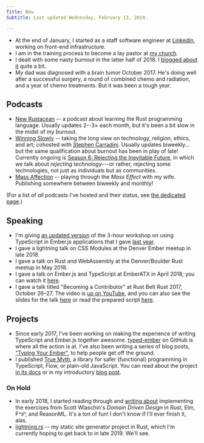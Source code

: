 ```yaml
---
Title: Now
Subtitle: Last updated Wednesday, February 13, 2019.

---
```


* At the end of January, I started as a staff software engineer at [LinkedIn], working on front-end infrastructure.
* I am in the training process to become a lay pastor at [my church][forestgate].
* I dealt with some nasty burnout in the latter half of 2018. I [blogged about it][burnout] quite a bit.
* My dad was diagnosed with a brain tumor October 2017. He's doing well after a successful surgery, a round of combined chemo and radiation, and a year of chemo treatments. But it was been a tough year.

[burnout]: https://www.chriskrycho.com/burnout
[LinkedIn]: https://linkedin.com
[forestgate]: https://forestgate.org

## Podcasts

* [New Rustacean](http://www.newrustacean.com) -- a podcast about learning the Rust programming language. Usually updates 2--3&times; each month, but it's been a bit slow in the midst of my burnout.
* [Winning Slowly](http://www.winningslowly.org) -- taking the long view on technology, religion, ethics, and art; cohosted with [Stephen Carradini](http://stephencarradini.com). Usually updates biweekly… but the same qualification about burnout has been in play of late! Currently ongoing is [Season 6: Rejecting the Inevitable Future](https://winningslowly.org/season-6.html), in which we talk about *rejecting technology*---or rather, rejecting some technologies, not just as individuals but as communities.
* [Mass Affection](https://www.massaffection.com) -- playing through the _Mass Effect_ with my wife. Publishing somewhere between biweekly and monthly!

(For a list of _all_ podcasts I've hosted and their status, see [the dedicated page](/podcasts.html).)

## Speaking

* I'm giving [an updated version](https://emberconf.com/speakers.html#chris-krycho) of the 3-hour workshop on using TypeScript in Ember.js applications that I gave [last year](https://2018.emberconf.com/speakers.html#chris-krycho).
* I gave a lightning talk on <abbr>CSS</abbr> Modules at the Denver Ember meetup in late 2018.
* I gave a talk on Rust and WebAssembly at the Denver/Boulder Rust meetup in May 2018.
* I gave a talk on Ember.js and TypeScript at EmberATX in April 2018; you can watch it [here](https://www.youtube.com/watch?v=fFzxbBrvytU).
* I gave a talk titled "Becoming a Contributor" at Rust Belt Rust 2017, October 26–27. The video is [up on YouTube](https://www.youtube.com/watch?v=Abu2BNixXak), and you can also see the slides for the talk [here](/talks/rust-belt-rust/) or read the prepared script [here](/2017/becoming-a-contributor.html).

## Projects

* Since early 2017, I've been working on making the experience of writing TypeScript and Ember.js together awesome. [typed-ember](https://github.com/typed-ember) on GitHub is where all the action is at. I've also been writing a series of blog posts, ["Typing Your Ember"](http://www.chriskrycho.com/typing-your-ember/), to help people get off the ground.
* I published [True Myth](https://github.com/chriskrycho/true-myth), a library for safer (functional) programming in TypeScript, Flow, or plain-old JavaScript. You can read about the project [in its docs](https://true-myth.js.org) or in my introductory [blog post](http://www.chriskrycho.com/2017/announcing-true-myth-10.html).

### On Hold

* In early 2018, I started reading through and [writing about](/exploring-four-languages.html) implementing the exercises from Scott Wlaschin's _Domain Driven Design_ in Rust, Elm, F^♯^, and ReasonML. It's a ton of fun! I don't know if I'll ever finish it, alas.
* [lightning.rs](https://github.com/chriskrycho/lightning-rs/) -- my static site generator project in Rust, which I'm currently hoping to get back to in late 2019. We'll see.
